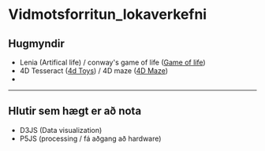 # Vidmotsforritun_lokaverkefni

## Hugmyndir

- Lenia (Artifical life) / conway's game of life ([Game of life](https://playgameoflife.com))
- 4D Tesseract ([4d Toys](https://4dtoys.com)) / 4D maze ([4D Maze](https://discourse.threejs.org/t/tak4d-4-dimensional-space-viewer-and-4d-maze/26288))
- 


---
## Hlutir sem hægt er að nota

- D3JS (Data visualization)
- P5JS (processing / fá aðgang að hardware)
